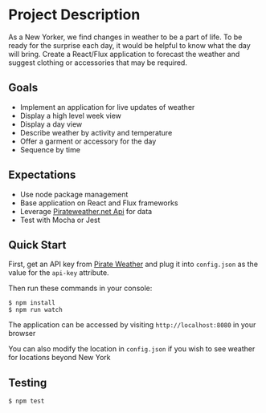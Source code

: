 # Project Description

As a New Yorker, we find changes in weather to be a part of life. To be ready
for the surprise each day, it would be helpful to know what the day will bring.
Create a React/Flux application to forecast the weather and suggest clothing or
accessories that may be required.


## Goals

- Implement an application for live updates of weather
- Display a high level week view
- Display a day view
- Describe weather by activity and temperature
- Offer a garment or accessory for the day
- Sequence by time


## Expectations

- Use node package management
- Base application on React and Flux frameworks
- Leverage [Pirateweather.net Api](https://pirateweather.net/) for data
- Test with Mocha or Jest

## Quick Start

First, get an API key from [Pirate Weather](https://pirate-weather.apiable.io/)
and plug it into `config.json` as the value for the `api-key` attribute.

Then run these commands in your console:


```
$ npm install
$ npm run watch
```

The application can be accessed by visiting `http://localhost:8080` in your browser

You can also modify the location in `config.json` if you wish to see weather for locations beyond New York

## Testing

    $ npm test
